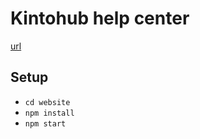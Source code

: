 # Kintohub help center

[url](https://kintohub.github.io/kintohub-docs/docs/apidoc.html)

## Setup

- `cd website`
- `npm install`
- `npm start`
